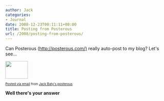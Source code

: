 ```yaml
---
author: Jack
categories:
- Journal
date: 2008-12-23T00:11:11+00:00
title: Posting from Posterous
url: /2008/posting-from-posterous/
---
```


Can Posterous (<http://posterous.com/)> really auto-post to my blog? Let's see&#8230; 

<img src="http://posterous.com/getfile/files.posterous.com/jackbaty/1jS842mvi7pzQhwd3MyqQDI31ZNGiaZf4OH2FQoVnUDepR3rfpK6ihlasZi3/posterous-small.png" width="70" height="55" />

<p style="font-size: 10px;">
  <a href="http://posterous.com">Posted via email</a> from <a href="http://jackbaty.posterous.com/posting-from-posterous-3">Jack Baty's posterous</a>
</p>

**Well there's your answer**